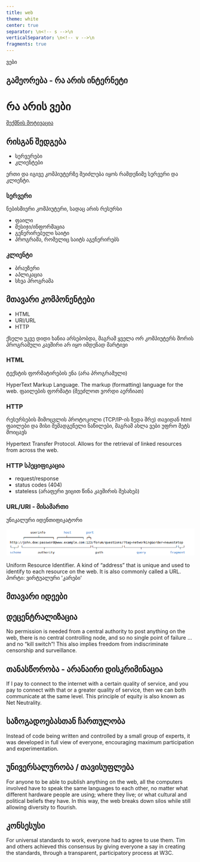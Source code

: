 ```yaml
---
title: web
theme: white	
center: true
separator: \n<!-- s -->\n
verticalSeparator: \n<!-- v -->\n
fragments: true
---
```

ვები

<!-- v -->
## გამეორება - რა არის ინტერნეტი

<!-- s -->

# რა არის ვები

<!-- n -->
[შექმნის მოტივაცია](https://webfoundation.org/about/vision/history-of-the-web/)

<!-- v -->

## რისგან შედგება
- სერვერები
- კლიენტები

<!-- n -->
ერთი და იგივე კომპიუტერზე შეიძლება იყოს რამდენიმე სერვერი და კლიენტი. 
<!-- v -->

### სერვერი
ნებისმიერი კომპიუტერი, სადაც არის რესურსი
- ფაილი
- მესიჯი/ინფორმაცია
- გენერირებული საიტი
- პროგრამა, რომელიც საიტს აგენერირებს

<!-- v -->

### კლიენტი
- ბრაუზერი
- აპლიკაცია
- სხვა პროგრამა

<!-- s -->

## მთავარი კომპონენტები
- HTML
- URI/URL
- HTTP

<!-- n -->
ქსელი უკვე დიდი ხანია არსებობდა, მაგრამ ყველა ორ კომპიუტერს შორის პროგრამული კავშირი არ იყო იმდენად მარტივი

<!-- v -->

### HTML
ტექსტის ფორმატირების ენა (არა პროგრამული)
<!-- n -->
HyperText Markup Language. The markup (formatting) language for the web.
ფაილების ფორმატი (შეეძლოთ ვორდი აერჩიათ)
<!-- v -->

### HTTP
რესურსების მიმოცვლის პროტოკოლი (TCP/IP-ის ზედა შრე)
თავიდან html ფაილები და მისი შემადგენელი ნაწილები, მაგრამ ახლა ვები უფრო მეტს მოიცავს

<!-- n -->
Hypertext Transfer Protocol. Allows for the retrieval of linked resources from across the web.


### HTTP სპეციფიკაცია

- request/response
- status codes (404)
- stateless (არაფერი ვიცით წინა კავშირის შესახებ)


<!-- v -->

### URL/URI - მისამართი
უნიკალური იდენთიფიკატორი

<img src="./img/uri.png">

<!-- n -->
Uniform Resource Identifier. A kind of “address” that is unique and used to identify to each resource on the web. It is also commonly called a URL.
პორტი: ვირტუალური 'კარები'


<!-- s -->

## მთავარი იდეები

<!-- v -->

## დეცენტრალიზაცია
<!-- n -->
No permission is needed from a central authority to post anything on the web, there is no central controlling node, and so no single point of failure … and no “kill switch”! This also implies freedom from indiscriminate censorship and surveillance.

<!-- v -->

## თანასწორობა - არანაირი დისკრიმინაცია

<!-- n -->
If I pay to connect to the internet with a certain quality of service, and you pay to connect with that or a greater quality of service, then we can both communicate at the same level. This principle of equity is also known as Net Neutrality.

<!-- v -->

## საზოგადოებასთან ჩართულობა

<!-- n -->
Instead of code being written and controlled by a small group of experts, it was developed in full view of everyone, encouraging maximum participation and experimentation.

<!-- v -->

## უნივერსალურობა / თავისუფლება

<!-- n -->
For anyone to be able to publish anything on the web, all the computers involved have to speak the same languages to each other, no matter what different hardware people are using; where they live; or what cultural and political beliefs they have. In this way, the web breaks down silos while still allowing diversity to flourish.

<!-- v -->

## კონსესუსი
<!-- n -->
For universal standards to work, everyone had to agree to use them. Tim and others achieved this consensus by giving everyone a say in creating the standards, through a transparent, participatory process at W3C.

